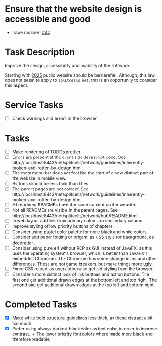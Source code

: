 # Ensure that the website design is accessible and good
* Issue number: [\#43](https://codeberg.org/splitcells-net/net.splitcells.network.community/issues/43)
# Task Description
Improve the design, accessibility and usability of the software.

Starting with [2025](https://www.golem.de/news/barrierefreiheit-deutsche-webseiten-sind-versetzungsgefaehrdet-2409-188655.html)
public website should be barrierefrei.
Although, this law does not seem to apply to `splitcells.net`,
this is an opportunity to consider this aspect.
# Service Tasks
* [ ] Check warnings and errors in the browser.
# Tasks
* [ ] Make rendering of TODOs prettier.
* [ ] Errors are present at the client side Javascript code. See http://localhost:8443/net/splitcells/network/guidelines/inherently-broken-and-rotten-by-design.html .
* [ ] The meta menu bar does not feel like the start of a new distinct part of the website in mobile view.
* [ ] Buttons should be less bold than titles.
* [ ] The parent pages are not correct. See http://localhost:8443/net/splitcells/network/guidelines/inherently-broken-and-rotten-by-design.html .
* [ ] All rendered READMEs have the same content on the website.
* [ ] Not all READMEs are visible in the parent pages. See http://localhost:8443/net/splitcells/network/hub/README.html .
* [ ] In web layout add link from primary column to secondary column.
* [ ] Improve styling of low priority buttons of chapters. 
* [ ] Consider using pastel color palette for none black and white colors.
* [ ] Consider add paper folding or origami as CSS style for background, as decoration.
* [ ] Consider using pure e4 without RCP as GUI instead of JavaFX,
  as this uses the operating system's browser,
  which is better than JavaFX's embedded Chromium.
  The Chromium has some strange icons and other differences.
  These are not game breakers, but make things more ugly.
* [ ] Force CSS reload, as users otherwise get old styling from the browser.
* [ ] Consider a more distinct look of link buttons and action buttons:
  The first one get additional drawn edges at the bottom left and top right.
  The second one get additional drawn edges at the top left and bottom right.
# Completed Tasks
* [x] Make white bold structural guidelines less thick, as these distract a bit too much.
* [x] Prefer using always darkest black color as text color,
  in order to improve contrast.
  -> The lower priority font colors where made more black and therefore readable.

